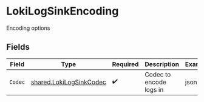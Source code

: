 # LokiLogSinkEncoding

Encoding options


## Fields

| Field                                                                     | Type                                                                      | Required                                                                  | Description                                                               | Example                                                                   |
| ------------------------------------------------------------------------- | ------------------------------------------------------------------------- | ------------------------------------------------------------------------- | ------------------------------------------------------------------------- | ------------------------------------------------------------------------- |
| `Codec`                                                                   | [shared.LokiLogSinkCodec](../../../pkg/models/shared/lokilogsinkcodec.md) | :heavy_check_mark:                                                        | Codec to encode logs in                                                   | json                                                                      |